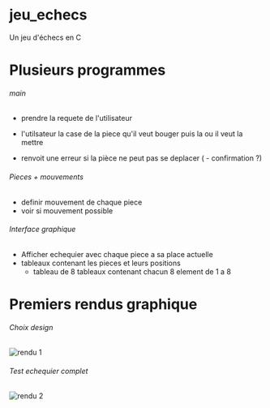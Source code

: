 # jeu_echecs
Un jeu d'échecs en C

# Plusieurs programmes
###### main 

- prendre la requete de l'utilisateur

- l'utilsateur la case de la piece qu'il veut bouger puis la ou il veut la mettre
- renvoit une erreur si la pièce ne peut pas se deplacer 
( - confirmation ?)

###### Pieces + mouvements
- definir mouvement de chaque piece
- voir si mouvement possible

###### Interface graphique
- Afficher echequier avec chaque piece a sa place actuelle
- tableaux contenant les pieces et leurs positions
  - tableau de 8 tableaux contenant chacun 8 element de 1 a 8

# Premiers rendus graphique
###### Choix design 
![rendu 1](https://jreaigle.pythonanywhere.com/static/images/rendu1.PNG "Premier Rendu")
###### Test echequier complet
![rendu 2](https://jreaigle.pythonanywhere.com/static/images/rendu2.PNG "Deuxieme Rendu")